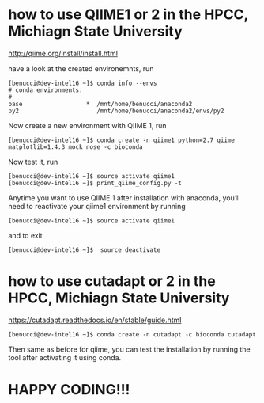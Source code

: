# how to use QIIME1 or 2 in the HPCC, Michiagn State University
http://qiime.org/install/install.html

have a look at the created environemnts, run

`[benucci@dev-intel16 ~]$ conda info --envs`<br/>
`# conda environments:`<br/>
`#`<br/>
`base                  *  /mnt/home/benucci/anaconda2`<br/>
`py2                      /mnt/home/benucci/anaconda2/envs/py2`<br/>

Now create a new environment with QIIME 1, run

`[benucci@dev-intel16 ~]$ conda create -n qiime1 python=2.7 qiime matplotlib=1.4.3 mock nose -c bioconda`<br/>

Now test it, run

`[benucci@dev-intel16 ~]$ source activate qiime1`<br/>
`[benucci@dev-intel16 ~]$ print_qiime_config.py -t`<br/>

Anytime you want to use QIIME 1 after installation with anaconda, 
you’ll need to reactivate your qiime1 environment by running

`[benucci@dev-intel16 ~]$ source activate qiime1`<br/>

and to exit

`[benucci@dev-intel16 ~]$  source deactivate`<br/>

# how to use cutadapt or 2 in the HPCC, Michiagn State University
https://cutadapt.readthedocs.io/en/stable/guide.html

`[benucci@dev-intel16 ~]$ conda create -n cutadapt -c bioconda cutadapt`<br/>

Then same as before for qiime, you can test the installation
by running the tool after activating it using conda.

# HAPPY CODING!!!



